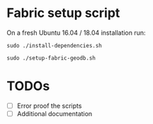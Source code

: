 # Fabric setup script

On a fresh Ubuntu 16.04 / 18.04 installation run:

`sudo ./install-dependencies.sh`

`sudo ./setup-fabric-geodb.sh`

# TODOs

- [ ] Error proof the scripts
- [ ] Additional documentation
